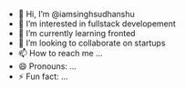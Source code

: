 - 👋 Hi, I’m @iamsinghsudhanshu
- 👀 I’m interested in fullstack developement
- 🌱 I’m currently learning fronted 
- 💞️ I’m looking to collaborate on startups
- 📫 How to reach me ...
- 😄 Pronouns: ...
- ⚡ Fun fact: ...

<!---
iamsinghsudhanshu/iamsinghsudhanshu is a ✨ special ✨ repository because its `README.md` (this file) appears on your GitHub profile.
You can click the Preview link to take a look at your changes.
--->
